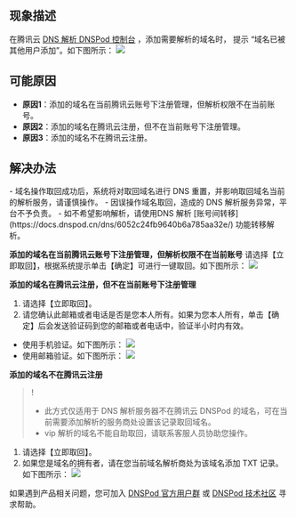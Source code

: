 ## 现象描述
在腾讯云 [ DNS 解析 DNSPod 控制台](https://console.cloud.tencent.com/cns) ，添加需要解析的域名时， 提示 “域名已被其他用户添加”。如下图所示：
![](https://main.qcloudimg.com/raw/bb1d76b867c43d1365d665781bc7c576.png)

## 可能原因
- **原因1**：添加的域名在当前腾讯云账号下注册管理，但解析权限不在当前账号。
- **原因2**：添加的域名在腾讯云注册，但不在当前账号下注册管理。
- **原因3**：添加的域名不在腾讯云注册。

## 解决办法
<dx-alert infotype="alarm" title="">
- 域名操作取回成功后，系统将对取回域名进行 DNS 重置，并影响取回域名当前的解析服务，请谨慎操作。
- 因误操作域名取回，造成的 DNS 解析服务异常，平台不予负责。
- 如不希望影响解析，请使用DNS 解析 [账号间转移](https://docs.dnspod.cn/dns/6052c24fb9640b6a785aa32e/) 功能转移解析。
</dx-alert>

**添加的域名在当前腾讯云账号下注册管理，但解析权限不在当前账号**
请选择【立即取回】，根据系统提示单击【确定】可进行一键取回。如下图所示：
![](https://main.qcloudimg.com/raw/525587542bd14e43f30e525bd9c57317.png)

**添加的域名在腾讯云注册，但不在当前账号下注册管理**
1. 请选择【立即取回】。
2. 请您确认此邮箱或者电话是否是您本人所有。如果为您本人所有，单击【确定】后会发送验证码到您的邮箱或者电话中，验证半小时内有效。
 - 使用手机验证。如下图所示：
![](https://main.qcloudimg.com/raw/5a243ebc728e6183f4d95f3d1587c9d2.png)
 - 使用邮箱验证。如下图所示：
![](https://main.qcloudimg.com/raw/8499698aed2d16e6d5e792a5afb50cc7.png)

**添加的域名不在腾讯云注册**
>!
>- 此方式仅适用于 DNS 解析服务器不在腾讯云 DNSPod 的域名，可在当前需要添加解析的服务商处设置该记录取回域名。
>- vip 解析的域名不能自助取回，请联系客服人员协助您操作。
>
1. 请选择【立即取回】。
2. 如果您是域名的拥有者，请在您当前域名解析商处为该域名添加 TXT 记录。如下图所示：
![](https://main.qcloudimg.com/raw/d24d159c6e27952ef14c6f057e340c17.png)

如果遇到产品相关问题，您可加入 [DNSPod 官方用户群](https://cloud.tencent.com/document/product/242/57608#DNSPod) 或 [DNSPod 技术社区](https://dnspod.chat/) 寻求帮助。

